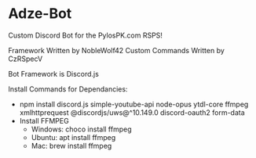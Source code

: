 # Adze-Bot

Custom Discord Bot for the PylosPK.com RSPS!

Framework Written by NobleWolf42
Custom Commands Written by CzRSpecV

Bot Framework is Discord.js

Install Commands for Dependancies:
- npm install discord.js simple-youtube-api node-opus ytdl-core ffmpeg xmlhttprequest @discordjs/uws@^10.149.0 discord-oauth2 form-data
- Install FFMPEG
    - Windows: choco install ffmpeg
    - Ubuntu: apt install ffmpeg
    - Mac: brew install ffmpeg